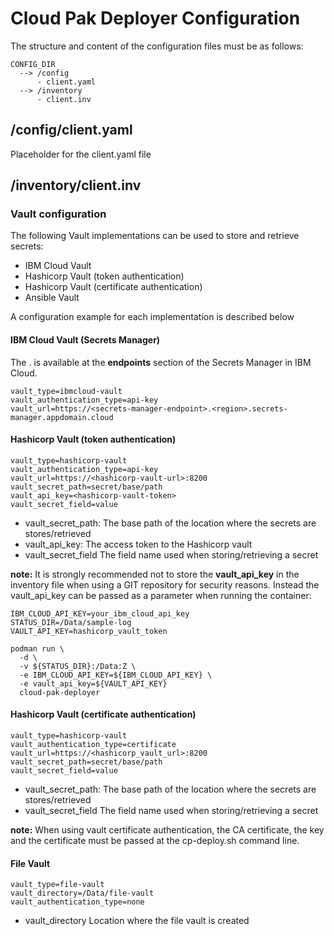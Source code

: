 # Cloud Pak Deployer Configuration

The structure and content of the configuration files must be as follows:

```
CONFIG_DIR  
  --> /config
      - client.yaml
  --> /inventory
      - client.inv
```

## /config/client.yaml

Placeholder for the client.yaml file

## /inventory/client.inv




### Vault configuration

The following Vault implementations can be used to store and retrieve secrets:
- IBM Cloud Vault
- Hashicorp Vault (token authentication)
- Hashicorp Vault (certificate authentication)
- Ansible Vault

A configuration example for each implementation is described below

#### IBM Cloud Vault (Secrets Manager)

The <secrets-manager-endpoint>.<region> is available at the **endpoints** section of the Secrets Manager in IBM Cloud.
```
vault_type=ibmcloud-vault
vault_authentication_type=api-key
vault_url=https://<secrets-manager-endpoint>.<region>.secrets-manager.appdomain.cloud
```

#### Hashicorp Vault (token authentication)

```
vault_type=hashicorp-vault
vault_authentication_type=api-key
vault_url=https://<hashicorp-vault-url>:8200
vault_secret_path=secret/base/path
vault_api_key=<hashicorp-vault-token>
vault_secret_field=value
```

- vault_secret_path:
  The base path of the location where the secrets are stores/retrieved
- vault_api_key:
  The access token to the Hashicorp vault
- vault_secret_field
  The field name used when storing/retrieving a secret

**note:**
It is strongly recommended not to store the **vault_api_key** in the inventory file when using a GIT repository for security reasons. Instead the vault_api_key can be passed as a parameter when running the container:
```
IBM_CLOUD_API_KEY=your_ibm_cloud_api_key
STATUS_DIR=/Data/sample-log
VAULT_API_KEY=hashicorp_vault_token

podman run \
  -d \
  -v ${STATUS_DIR}:/Data:Z \
  -e IBM_CLOUD_API_KEY=${IBM_CLOUD_API_KEY} \
  -e vault_api_key=${VAULT_API_KEY}
  cloud-pak-deployer
```

#### Hashicorp Vault (certificate authentication)

```
vault_type=hashicorp-vault
vault_authentication_type=certificate
vault_url=https://<hashicorp_vault_url>:8200
vault_secret_path=secret/base/path
vault_secret_field=value
```

- vault_secret_path:
  The base path of the location where the secrets are stores/retrieved
- vault_secret_field
  The field name used when storing/retrieving a secret

**note:**
When using vault certificate authentication, the CA certificate, the key and the certificate must be passed at the cp-deploy.sh command line.

#### File Vault 
```
vault_type=file-vault
vault_directory=/Data/file-vault
vault_authentication_type=none
```

- vault_directory
  Location where the file vault is created
